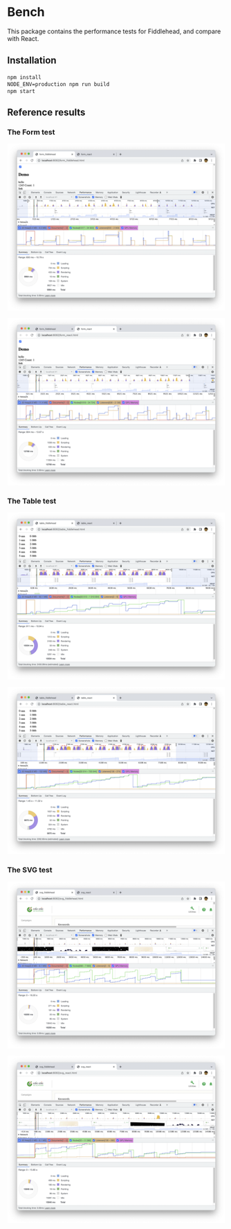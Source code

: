 # Bench

This package contains the performance tests for Fiddlehead, and compare with React.

## Installation

```
npm install
NODE_ENV=production npm run build
npm start
```

## Reference results

### The Form test

![Form Fiddlehead](screenshots/form_fiddlehead.png)

![Form React](screenshots/form_react.png)

### The Table test

![Table Fiddlehead](screenshots/table_fiddlehead.png)

![Table React](screenshots/table_react.png)

### The SVG test

![SVG Fiddlehead](screenshots/svg_fiddlehead.png)

![SVG React](screenshots/svg_react.png)
